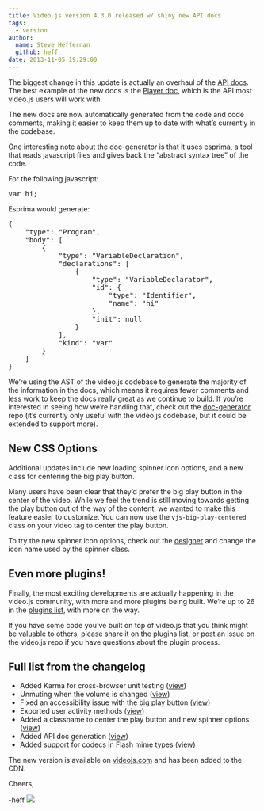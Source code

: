```yaml
---
title: Video.js version 4.3.0 released w/ shiny new API docs
tags:
  - version
author:
  name: Steve Heffernan
  github: heff
date: 2013-11-05 19:29:00
---
```


The biggest change in this update is actually an overhaul of the [API docs](https://github.com/videojs/video.js/tree/v4.3.0/docs/api). The best example of the new docs is the [Player doc](https://github.com/videojs/video.js/blob/v4.3.0/docs/api/vjs.Player.md), which is the API most video.js users will work with.

The new docs are now automatically generated from the code and code comments, making it easier to keep them up to date with what&rsquo;s currently in the codebase.

One interesting note about the doc-generator is that it uses [esprima](http://esprima.org), a tool that reads javascript files and gives back the &ldquo;abstract syntax tree&rdquo; of the code.

For the following javascript:

<pre class="prettify">
var hi;
</pre>

Esprima would generate:

<pre class="prettify">
{
    "type": "Program",
    "body": [
        {
            "type": "VariableDeclaration",
            "declarations": [
                {
                    "type": "VariableDeclarator",
                    "id": {
                        "type": "Identifier",
                        "name": "hi"
                    },
                    "init": null
                }
            ],
            "kind": "var"
        }
    ]
}
</pre>

We&rsquo;re using the AST of the video.js codebase to generate the majority of the information in the docs, which means it requires fewer comments and less work to keep the docs really great as we continue to build. If you&rsquo;re interested in seeing how we&rsquo;re handling that, check out the [doc-generator](https://github.com/videojs/doc-generator) repo (it&rsquo;s currently only useful with the video.js codebase, but it could be extended to support more).

## New CSS Options

Additional updates include new loading spinner icon options, and a new class for centering the big play button.

Many users have been clear that they&rsquo;d prefer the big play button in the center of the video. While we feel the trend is still moving towards getting the play button out of the way of the content, we wanted to make this feature easier to customize. You can now use the `vjs-big-play-centered` class on your video tag to center the play button.

To try the new spinner icon options, check out the [designer](http://designer.videojs.com) and change the icon name used by the spinner class.

## Even more plugins!

Finally, the most exciting developments are actually happening in the video.js community, with more and more plugins being built. We&rsquo;re up to 26 in the [plugins list](https://github.com/videojs/video.js/wiki/Plugins), with more on the way.

If you have some code you&rsquo;ve built on top of video.js that you think might be valuable to others, please share it on the plugins list, or post an issue on the video.js repo if you have questions about the plugin process.

## Full list from the changelog

*   Added Karma for cross-browser unit testing ([view](https://github.com/videojs/video.js/pull/714))
*   Unmuting when the volume is changed ([view](https://github.com/videojs/video.js/pull/720))
*   Fixed an accessibility issue with the big play button ([view](https://github.com/videojs/video.js/pull/777))
*   Exported user activity methods ([view](https://github.com/videojs/video.js/pull/783))
*   Added a classname to center the play button and new spinner options ([view](https://github.com/videojs/video.js/pull/784))
*   Added API doc generation ([view](https://github.com/videojs/video.js/pull/801))
*   Added support for codecs in Flash mime types ([view](https://github.com/videojs/video.js/pull/805))

The new version is available on [videojs.com](http://www.videojs.com) and  has been added to the CDN.

Cheers,

-heff
![](http://feeds.feedburner.com/~r/video-js/~4/HFDZaCSgXYI)
